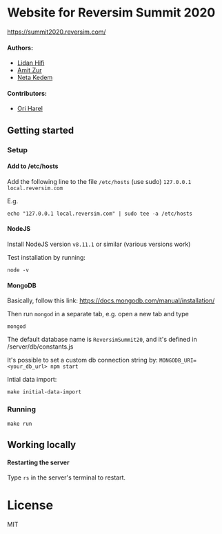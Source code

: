 # Website for Reversim Summit 2020
https://summit2020.reversim.com/

#### Authors:

* [Lidan Hifi](https://www.linkedin.com/in/lidan)
* [Amit Zur](https://github.com/amitzur)
* [Neta Kedem](https://github.com/neta-kedem)

#### Contributors:

* [Ori Harel](https://github.com/oriharel)

## Getting started

### Setup

#### Add to /etc/hosts

Add the following line to the file `/etc/hosts` (use sudo)
`127.0.0.1 local.reversim.com`

E.g.

    echo "127.0.0.1 local.reversim.com" | sudo tee -a /etc/hosts

#### NodeJS

Install NodeJS version `v8.11.1` or similar (various versions work)

Test installation by running:

    node -v

#### MongoDB

Basically, follow this link: https://docs.mongodb.com/manual/installation/

Then run `mongod` in a separate tab, e.g. open a new tab and type

    mongod

The default database name is `ReversimSummit20`, and it's defined in /server/db/constants.js

It's possible to set a custom db connection string by: `MONGODB_URI=<your_db_url> npm start`

Intial data import:

    make initial-data-import

### Running

    make run

## Working locally

#### Restarting the server
Type `rs` in the server's terminal to restart.

# License
MIT
